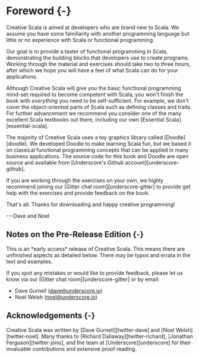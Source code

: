 # Foreword {-}

Creative Scala is aimed at developers who are brand new to Scala.
We assume you have some familiarity with another programming language
but little or no experience with Scala or functional programming.

Our goal is to provide a taster of functional programming in Scala,
demonstrating the building blocks that developers use to create programs.
Working through the material and exercises should take two to three hours,
after which we hope you will have a feel of what Scala can do
for your applications.

Although Creative Scala will give you the basic
functional programming mind-set required to become competent with Scala,
you won't finish the book with *everything* you need to be self-sufficient.
For example, we don't cover the object-oriented parts of Scala
such as defining classes and traits.
For further advancement we recommend you consider one of the many excellent
Scala textbooks out there, including our own [Essential Scala][essential-scala].

The majority of Creative Scala uses
a toy graphics library called [Doodle][doodle].
We developed Doodle to make learning Scala fun,
but we based it on classical functional programming concepts
that can be applied in many business applications.
The source code for this book and Doodle are open source
and available from [Underscore's Github account][underscore-github].

If you are working through the exercises on your own,
we highly recommend joining our [Gitter chat room][underscore-gitter]
to provide get help with the exercises and provide feedback on the book.

That's all. Thanks for downloading and happy creative programming!

---Dave and Noel

## Notes on the Pre-Release Edition {-}

<div class="callout callout-danger">
This is an *early access* release of Creative Scala.
This means there are unfinished aspects as detailed below.
There may be typos and errata in the text and examples.

If you spot any mistakes or would like to provide feedback,
please let us know via our [Gitter chat room][underscore-gitter]
or by email:

 - Dave Gurnell ([dave@underscore.io](mailto:dave@underscore.io))
 - Noel Welsh ([noel@underscore.io](mailto:noel@underscore.io))
</div>

## Acknowledgements {-}

Creative Scala was written by [Dave Gurnell][twitter-dave] and [Noel Welsh][twitter-noel]. Many thanks to [Richard Dallaway][twitter-richard], [Jonathan Ferguson][twitter-jono], and the team at [Underscore][underscore] for their invaluable contributions and extensive proof reading.
